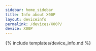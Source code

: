 ```yaml
---
sidebar: home_sidebar
title: Info about X00P
layout: deviceinfo
permalink: /devices/X00P/
device: X00P
---
```

{% include templates/device_info.md %}
